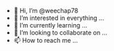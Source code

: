 - 👋 Hi, I’m @weechap78
- 👀 I’m interested in everything ...
- 🌱 I’m currently learning ...
- 💞️ I’m looking to collaborate on ...
- 📫 How to reach me ...

<!---
weechap78/weechap78 is a ✨ special ✨ repository because its `README.md` (this file) appears on your GitHub profile.
You can click the Preview link to take a look at your changes.
--->
